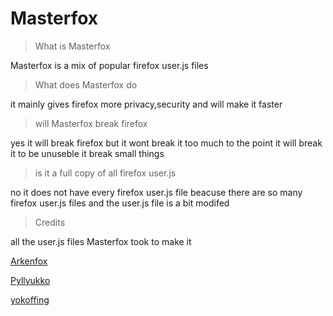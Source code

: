 # Masterfox



> What is Masterfox

Masterfox is a mix of popular firefox user.js files


> What does Masterfox do

it mainly gives firefox more privacy,security and will make it faster

> will Masterfox break firefox

yes it will break firefox but it wont break it too much to the point it will break it to be unuseble it break small things

> is it a full copy of all firefox user.js

no it does not have every firefox user.js file beacuse there are so many firefox user.js files and the user.js file is a bit modifed

> Credits

all the user.js files Masterfox took to make it

[Arkenfox](https://github.com/arkenfox/user.js)

[Pyllyukko](https://github.com/pyllyukko/user.js)

[yokoffing](https://github.com/yokoffing/Betterfox)

